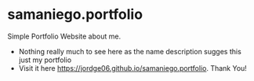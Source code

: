 # samaniego.portfolio
Simple Portfolio Website about me.

- Nothing really much to see here as the name description sugges this just my portfolio
- Visit it here https://jordge06.github.io/samaniego.portfolio. Thank You!

